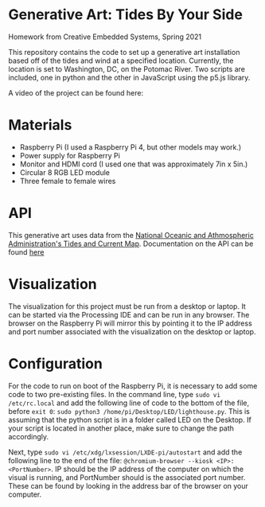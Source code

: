 # Generative Art: Tides By Your Side
Homework from Creative Embedded Systems, Spring 2021

This repository contains the code to set up a generative art installation based off of the tides and wind at a specified location. Currently, the location is set to Washington, DC, on the Potomac River. Two scripts are included, one in python and the other in JavaScript using the p5.js library. 

A video of the project can be found here:

# Materials
- Raspberry Pi (I used a Raspberry Pi 4, but other models may work.)
- Power supply for Raspberry Pi
- Monitor and HDMI cord (I used one that was approximately 7in x 5in.)
- Circular 8 RGB LED module
- Three female to female wires

# API
This generative art uses data from the [National Oceanic and Athmospheric Administration's Tides and Current Map](https://tidesandcurrents.noaa.gov/). Documentation on the API can be found [here](https://api.tidesandcurrents.noaa.gov/api/prod/)

# Visualization
The visualization for this project must be run from a desktop or laptop. It can be started via the Processing IDE and can be run in any browser. The browser on the Raspberry Pi will mirror this by pointing it to the IP address and port number associated with the visualization on the desktop or laptop.

# Configuration
For the code to run on boot of the Raspberry Pi, it is necessary to add some code to two pre-existing files. In the command line, type `sudo vi /etc/rc.local` and add the following line of code to the bottom of the file, before `exit 0`: `sudo python3 /home/pi/Desktop/LED/lighthouse.py`. This is assuming that the python script is in a folder called LED on the Desktop. If your script is located in another place, make sure to change the path accordingly. 

Next, type `sudo vi /etc/xdg/lxsession/LXDE-pi/autostart` and add the following line to the end of the file: `@chromium-browser --kiosk <IP>:<PortNumber>`. IP should be the IP address of the computer on which the visual is running, and PortNumber should is the associated port number. These can be found by looking in the address bar of the browser on your computer.


